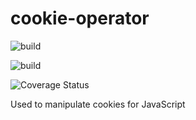 # cookie-operator 
![build](https://travis-ci.org/LucasGoodman/cookie-operator.svg?branch=master)

![build](https://img.shields.io/apm/l/vim-mode.svg)

![Coverage Status](https://coveralls.io/repos/github/LucasGoodman/cookie-operator/badge.svg?branch=master)

Used to manipulate cookies for JavaScript

